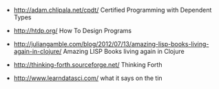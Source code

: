  - http://adam.chlipala.net/cpdt/
   Certified Programming with Dependent Types

 - http://htdp.org/
   How To Design Programs

 - http://juliangamble.com/blog/2012/07/13/amazing-lisp-books-living-again-in-clojure/
   Amazing LISP Books living again in Clojure

 - http://thinking-forth.sourceforge.net/
   Thinking Forth

 - http://www.learndatasci.com/
   what it says on the tin
